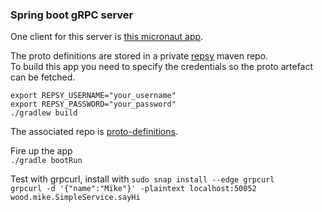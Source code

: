### Spring boot gRPC server

One client for this server is [this micronaut app](https://github.com/leadtrip/mn-grpc-client).

The proto definitions are stored in a private [repsy](https://repsy.io/) maven repo. \
To build this app you need to specify the credentials so the proto artefact can be fetched.
```
export REPSY_USERNAME="your_username"
export REPSY_PASSWORD="your_password"
./gradlew build
```
The associated repo is [proto-definitions](https://github.com/leadtrip/proto-definitions).

Fire up the app\
`./gradle bootRun`

Test with grpcurl, install with `sudo snap install --edge grpcurl`\
`grpcurl -d '{"name":"Mike"}' -plaintext localhost:50052 wood.mike.SimpleService.sayHi`

